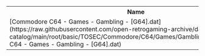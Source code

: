 <table>
<tr><th>Name</th><th>Size</th></tr>
<tr><td>
[Commodore C64 - Games - Gambling - [G64].dat](https://raw.githubusercontent.com/open-retrogaming-archive/dat-catalog/main/root/basic/TOSEC/Commodore/C64/Games/Gambling/[G64]/Commodore C64 - Games - Gambling - [G64].dat)
</td><td>10699</td></tr>
</table>
